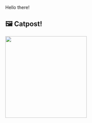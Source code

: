 Hello there!



## 🖼️ Catpost!

<sub>
    <img src="https://cdn2.thecatapi.com/images/MTgwODMzNA.jpg" height="256">
</sub>


